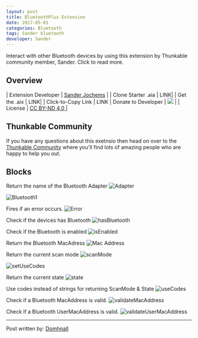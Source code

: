 ```yaml
---
layout: post
title: BluetoothPlus Extension
date: 2017-05-01
categories: Bluetooth
tags: Sander bluetooth
developer: Sander
---
```


Interact with other Bluetooth devices by using this extension by Thunkable community member, Sander.
Click to read more.

<!-- more -->

## Overview

| Extension Developer | <a href="http://www.sanderjochems.nl/appinventor/extensions/1/bluetoothplus" target="_blank">Sander Jochems</a> |
| Clone Starter .aia | <a href="http://app.thunkable.com/?repo=raw.githubusercontent.com/domhnallohanlon/thunkable_extensions/gh-pages/assets/aia_repo/colours_extension_starter_template.asc" class="flat_btn" target="_blank" hidden> Open in Thunkable</a> LINK|
| Get the .aix | <a href="http://community.thunkable.com/t/colours-extension/2513?u=helios" hidden>Manual Download</a> LINK|
| Click-to-Copy Link | <a href="#" id="copyButton" hidden>com.vishwas.Colours.aix</a> LINK
| Donate to Developer | <a href="https://play.google.com/store/apps/details?id=com.thunkable.android.sander542jochems.Donate" target="_blank"><img src="https://img.shields.io/badge/Donate-Google_Play-ee6e73.svg?style=flat-square"></a> |
| License | <a href="https://creativecommons.org/licenses/by-nd/4.0/" target="_blank">CC BY-ND 4.0 </a>|


<p hidden id="copyTarget">http://community.thunkable.com/uploads/default/original/2X/e/e754019115c3749479777af7a952fbf347e06927.aix</p>

## Thunkable Community

If you have any questions about this exetnsio then head on over to the [Thunkable Community](http://community.thunkable.com/t/bluetoothplus-extension/2706?u=domhnall) where you'll find lots of amazing people who are happy to help you out.


## Blocks

Return the name of the Bluetooth Adapter
![Adapter](http://domhnallohanlon.com/thunkable_extensions/assets/post_assets/bluetooth_plus_extension/adapterName.png)

![Bluetooth1](http://domhnallohanlon.com/thunkable_extensions/assets/post_assets/bluetooth_plus_extension/bluetoothPlus1.png)

Fires if an error occurs.
![Error](http://domhnallohanlon.com/thunkable_extensions/assets/post_assets/bluetooth_plus_extension/error.png)


Check if the devices has Bluetooth
![hasBluetooth](http://domhnallohanlon.com/thunkable_extensions/assets/post_assets/bluetooth_plus_extension/hasBluetooth.png)

Check if the Bluetooth is enabled
![isEnabled](http://domhnallohanlon.com/thunkable_extensions/assets/post_assets/bluetooth_plus_extension/isEnabled.png)

Return the Bluetooth MacAdress
![Mac Address](http://domhnallohanlon.com/thunkable_extensions/assets/post_assets/bluetooth_plus_extension/macAddress.png)

Return the current scan mode
![scanMode](http://domhnallohanlon.com/thunkable_extensions/assets/post_assets/bluetooth_plus_extension/scanMode.png)

![setUseCodes](http://domhnallohanlon.com/thunkable_extensions/assets/post_assets/bluetooth_plus_extension/setUseCodes.png)

Return the current state
![state](http://domhnallohanlon.com/thunkable_extensions/assets/post_assets/bluetooth_plus_extension/state.png)

<!-- ![toggle](http://domhnallohanlon.com/thunkable_extensions/assets/post_assets/bluetooth_plus_extension/toggle.png)
 -->

Use codes instead of strings for returning ScanMode & State
![useCodes](http://domhnallohanlon.com/thunkable_extensions/assets/post_assets/bluetooth_plus_extension/useCodes.png)

Check if a Bluetooth MacAddress is valid.
![validateMacAddress](http://domhnallohanlon.com/thunkable_extensions/assets/post_assets/bluetooth_plus_extension/validateMacAddress.png)

Check if a Bluetooth UserMacAddress is valid.
![validateUserMacAddress](http://domhnallohanlon.com/thunkable_extensions/assets/post_assets/bluetooth_plus_extension/validateUserMacAddress.png)


<hr />

Post written by:
<a href="https://community.thunkable.com/u/domhnall">Domhnall</a>
<br>
